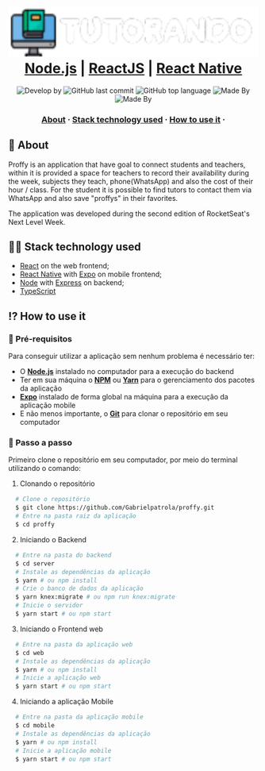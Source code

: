 
<h1 align="center">
    <img alt="Proffy" src="assets/logo.png" height="100px" />
    <br/>
   <a href="https://nodejs.org/en/" target="_blank" rel="noopener">Node.js</a> | <a href="https://pt-br.reactjs.org" target="_blank" rel="noopener">ReactJS</a> | <a href="https://reactnative.dev" target="_blank" rel="noopener">React Native</a>
</h1>

<p align="center">
  <img alt="Develop by" src="https://img.shields.io/badge/Develop%20by-Thiago%20Medina-blue?style=flat&logo=Awesome-Lists">
  <img alt="GitHub last commit" src="https://img.shields.io/github/last-commit/thiagomedina/proffy?color=informational&style=flat&logo=GitHub-Actions">
  <img alt="GitHub top language" src="https://img.shields.io/github/languages/top/gabrielpatrola/proffy?color=important&style=flat&logo=TypeScript">
  <img alt="Made By" src="https://img.shields.io/badge/Made%20by-RocketSeat-blueviolet?style=flat&logo=Apache-RocketMQ">
  <img alt="Made By" src="https://img.shields.io/github/license/gabrielpatrola/proffy?&style=flat&logo=Google-Sheets">
<p>

<h3 align="center">
  <a href="#-sobre">About</a>
  <span> · </span>
  <a href="#-tecnologias-utilizadas">Stack technology used</a>
  <span> · </span>
  <a href="#-como-usar">How to use it</a>
  <span> · </span>
</h3>

## 💭 About

Proffy is an application that have goal to connect students and teachers, within it is provided a space for teachers to record their availability during the week, subjects they teach, phone(WhatsApp) and also the cost of their hour / class. For the student it is possible to find tutors to contact them via WhatsApp and also save "proffys" in their favorites.

The application was developed during the second edition of RocketSeat's Next Level Week.

## 👨‍💻 Stack technology used

- <a href="https://reactjs.org/" target="_blank" rel="noopener">React</a> on the web frontend;
- <a href="https://reactnative.dev/" target="_blank" rel="noopener">React Native</a> with <a href="https://expo.io/" target="_blank" rel="noopener">Expo</a> on mobile frontend;
- <a href="https://nodejs.org/en/" target="_blank" rel="noopener">Node</a> with <a href="https://expressjs.com/" target="_blank" rel="noopener">Express</a> on backend;
- <a href="https://www.typescriptlang.org/" target="_blank" rel="noopener">TypeScript</a>

## ⁉ How to use it

### 🤔 Pré-requisitos

Para conseguir utilizar a aplicação sem nenhum problema é necessário ter:

- O **<a href="https://nodejs.org/en/" target="_blank" rel="noopener">Node.js</a>** instalado no computador para a execução do backend
- Ter em sua máquina o **<a href="https://www.npmjs.com/" target="_blank" rel="noopener">NPM</a>** ou **<a href="https://yarnpkg.com/" target="_blank" rel="noopener">Yarn</a>** para o gerenciamento dos pacotes da aplicação
- **<a href="https://expo.io/" target="_blank" rel="noopener">Expo</a>** instalado de forma global na máquina para a execução da aplicação mobile
- E não menos importante, o **<a href="https://git-scm.com/" target="_blank" rel="noopener">Git</a>** para clonar o repositório em seu computador

### 📝 Passo a passo

Primeiro clone o repositório em seu computador, por meio do terminal utilizando o comando:

1. Clonando o repositório

```sh
  # Clone o repositório
  $ git clone https://github.com/Gabrielpatrola/proffy.git
  # Entre na pasta raiz da aplicação
  $ cd proffy
```

2. Iniciando o Backend

```sh
  # Entre na pasta do backend
  $ cd server
  # Instale as dependências da aplicação
  $ yarn # ou npm install
  # Crie o banco de dados da aplicação
  $ yarn knex:migrate # ou npm run knex:migrate
  # Inicie o servidor
  $ yarn start # ou npm start
```

3. Iniciando o Frontend web

```sh
  # Entre na pasta da aplicação web
  $ cd web
  # Instale as dependências da aplicação
  $ yarn # ou npm install
  # Inicie a aplicação web
  $ yarn start # ou npm start
```

4. Iniciando a aplicação Mobile

```sh
  # Entre na pasta da aplicação mobile
  $ cd mobile
  # Instale as dependências da aplicação
  $ yarn # ou npm install
  # Inicie a aplicação mobile
  $ yarn start # ou npm start
```
